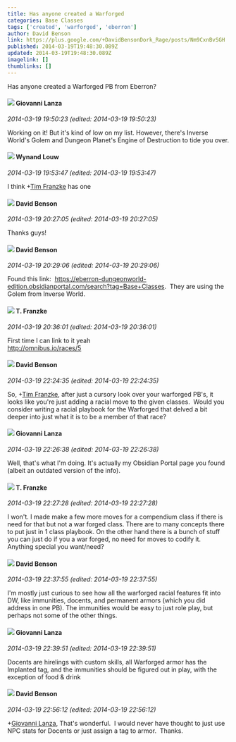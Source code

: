 ```yaml
---
title: Has anyone created a Warforged
categories: Base Classes
tags: ['created', 'warforged', 'eberron']
author: David Benson
link: https://plus.google.com/+DavidBensonDork_Rage/posts/Nm9CxnBvSGH
published: 2014-03-19T19:48:30.089Z
updated: 2014-03-19T19:48:30.089Z
imagelink: []
thumblinks: []
---
```


Has anyone created a Warforged PB from Eberron?
<div id='comment z131cpegzpjmjd34204ce1nipkiqzrpgywg0k'>
  <h4><img src='{{site.baseurl}}//images/avatars/102768177673605279668_photo.jpg'> Giovanni Lanza</h4>
      <p><cite>2014-03-19 19:50:23 (edited: 2014-03-19 19:50:23)</cite></p>
        <p>Working on it! But it&#39;s kind of low on my list. However, there&#39;s Inverse World&#39;s Golem and Dungeon Planet&#39;s Engine of Destruction to tide you over.</p>
</div>
        

<div id='comment z131cpegzpjmjd34204ce1nipkiqzrpgywg0k'>
  <h4><img src='{{site.baseurl}}//images/avatars/111256963556395023796_photo.jpg'> Wynand Louw</h4>
      <p><cite>2014-03-19 19:53:47 (edited: 2014-03-19 19:53:47)</cite></p>
        <p>I think <span class="proflinkWrapper"><span class="proflinkPrefix">+</span><a class="proflink" href="https://plus.google.com/110330901807759406775" oid="110330901807759406775">Tim Franzke</a></span> has one</p>
</div>
        

<div id='comment z131cpegzpjmjd34204ce1nipkiqzrpgywg0k'>
  <h4><img src='{{site.baseurl}}//images/avatars/112061948037312301151_photo.jpg'> David Benson</h4>
      <p><cite>2014-03-19 20:27:05 (edited: 2014-03-19 20:27:05)</cite></p>
        <p>Thanks guys!</p>
</div>
        

<div id='comment z131cpegzpjmjd34204ce1nipkiqzrpgywg0k'>
  <h4><img src='{{site.baseurl}}//images/avatars/112061948037312301151_photo.jpg'> David Benson</h4>
      <p><cite>2014-03-19 20:29:06 (edited: 2014-03-19 20:29:06)</cite></p>
        <p>Found this link:  <a href="https://eberron-dungeonworld-edition.obsidianportal.com/search?tag=Base+Classes" class="ot-anchor">https://eberron-dungeonworld-edition.obsidianportal.com/search?tag=Base+Classes</a>.  They are using the Golem from Inverse World.</p>
</div>
        

<div id='comment z131cpegzpjmjd34204ce1nipkiqzrpgywg0k'>
  <h4><img src='{{site.baseurl}}//images/avatars/110330901807759406775_photo.jpg'> T. Franzke</h4>
      <p><cite>2014-03-19 20:36:01 (edited: 2014-03-19 20:36:01)</cite></p>
        <p>First time I can link to it yeah <br /><a href="http://omnibus.io/races/5" class="ot-anchor">http://omnibus.io/races/5</a></p>
</div>
        

<div id='comment z131cpegzpjmjd34204ce1nipkiqzrpgywg0k'>
  <h4><img src='{{site.baseurl}}//images/avatars/112061948037312301151_photo.jpg'> David Benson</h4>
      <p><cite>2014-03-19 22:24:35 (edited: 2014-03-19 22:24:35)</cite></p>
        <p>So, <span class="proflinkWrapper"><span class="proflinkPrefix">+</span><a class="proflink" href="https://plus.google.com/110330901807759406775" oid="110330901807759406775">Tim Franzke</a></span>, after just a cursory look over your warforged PB&#39;s, it looks like you&#39;re just adding a racial move to the given classes.  Would you consider writing a racial playbook for the Warforged that delved a bit deeper into just what it is to be a member of that race?</p>
</div>
        

<div id='comment z131cpegzpjmjd34204ce1nipkiqzrpgywg0k'>
  <h4><img src='{{site.baseurl}}//images/avatars/102768177673605279668_photo.jpg'> Giovanni Lanza</h4>
      <p><cite>2014-03-19 22:26:38 (edited: 2014-03-19 22:26:38)</cite></p>
        <p>Well, that&#39;s what I&#39;m doing. It&#39;s actually my Obsidian Portal page you found (albeit an outdated version of the info).</p>
</div>
        

<div id='comment z131cpegzpjmjd34204ce1nipkiqzrpgywg0k'>
  <h4><img src='{{site.baseurl}}//images/avatars/110330901807759406775_photo.jpg'> T. Franzke</h4>
      <p><cite>2014-03-19 22:27:28 (edited: 2014-03-19 22:27:28)</cite></p>
        <p>I won&#39;t. I made make a few more moves for a compendium class if there is need for that but not a war forged class. There are to many concepts there to put just in 1 class playbook. On the other hand there is a bunch of stuff you can just do if you a war forged, no need for moves to codify it. <br />Anything special you want/need?</p>
</div>
        

<div id='comment z131cpegzpjmjd34204ce1nipkiqzrpgywg0k'>
  <h4><img src='{{site.baseurl}}//images/avatars/112061948037312301151_photo.jpg'> David Benson</h4>
      <p><cite>2014-03-19 22:37:55 (edited: 2014-03-19 22:37:55)</cite></p>
        <p>I&#39;m mostly just curious to see how all the warforged racial features fit into DW, like immunities, docents, and permanent armors (which you did address in one PB).  The immunities would be easy to just role play, but perhaps not some of the other things.</p>
</div>
        

<div id='comment z131cpegzpjmjd34204ce1nipkiqzrpgywg0k'>
  <h4><img src='{{site.baseurl}}//images/avatars/102768177673605279668_photo.jpg'> Giovanni Lanza</h4>
      <p><cite>2014-03-19 22:39:51 (edited: 2014-03-19 22:39:51)</cite></p>
        <p>Docents are hirelings with custom skills, all Warforged armor has the Implanted tag, and the immunities should be figured out in play, with the exception of food &amp; drink</p>
</div>
        

<div id='comment z131cpegzpjmjd34204ce1nipkiqzrpgywg0k'>
  <h4><img src='{{site.baseurl}}//images/avatars/112061948037312301151_photo.jpg'> David Benson</h4>
      <p><cite>2014-03-19 22:56:12 (edited: 2014-03-19 22:56:12)</cite></p>
        <p><span class="proflinkWrapper"><span class="proflinkPrefix">+</span><a class="proflink" href="https://plus.google.com/102768177673605279668" oid="102768177673605279668">Giovanni Lanza</a></span>, That&#39;s wonderful.  I would never have thought to just use NPC stats for Docents or just assign a tag to armor.  Thanks.</p>
</div>
        